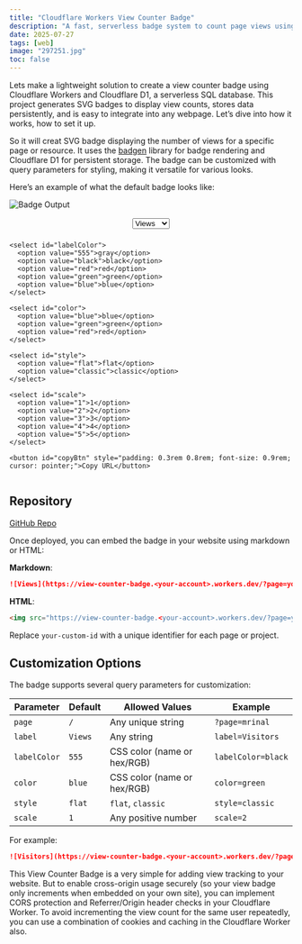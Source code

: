 ```yaml
---
title: "Cloudflare Workers View Counter Badge"
description: "A fast, serverless badge system to count page views using Cloudflare Workers, D1, and Badgen."
date: 2025-07-27 
tags: [web]
image: "297251.jpg"
toc: false
---
```

 
Lets make a lightweight solution to create a view counter badge using Cloudflare Workers and Cloudflare D1, a serverless SQL database. This project generates SVG badges to display view counts, stores data persistently, and is easy to integrate into any webpage. Let’s dive into how it works, how to set it up.
 
So it will creat SVG badge displaying the number of views for a specific page or resource. It uses the [badgen](https://github.com/amio/badgen) library for badge rendering and Cloudflare D1 for persistent storage. The badge can be customized with query parameters for styling, making it versatile for various looks.

Here’s an example of what the default badge looks like:

<!-- <img src="https://view-counter-badge.mrinalcs.workers.dev" alt="Demo Badge" style="border-radius: 0px;">
 -->


  <img id="badgeImage" src="" alt="Badge Output" style="border-radius: 0px;" />

  <div class="controls" style="display: flex; flex-wrap: wrap; justify-content: center; gap: 0.5rem; margin-top: 1rem;">
    <select id="label">
      <option value="Views">Views</option>
      <option value="Visitors">Visitors</option>
    </select>

    <select id="labelColor">
      <option value="555">gray</option>
      <option value="black">black</option>
      <option value="red">red</option>
      <option value="green">green</option>
      <option value="blue">blue</option>
    </select>

    <select id="color">
      <option value="blue">blue</option>
      <option value="green">green</option>
      <option value="red">red</option>
    </select>

    <select id="style">
      <option value="flat">flat</option>
      <option value="classic">classic</option>
    </select>

    <select id="scale">
      <option value="1">1</option>
      <option value="2">2</option>
      <option value="3">3</option>
      <option value="4">4</option>
      <option value="5">5</option>
    </select>

    <button id="copyBtn" style="padding: 0.3rem 0.8rem; font-size: 0.9rem; cursor: pointer;">Copy URL</button>
  </div>

  <script>
    const baseURL = 'https://view-counter-badge.mrinalcs.workers.dev';
    const pageParam = 'page=demo';

    const label = document.getElementById('label');
    const labelColor = document.getElementById('labelColor');
    const color = document.getElementById('color');
    const style = document.getElementById('style');
    const scale = document.getElementById('scale');
    const badgeImage = document.getElementById('badgeImage');
    const copyBtn = document.getElementById('copyBtn');

    let currentURL = '';

    function updateBadge() {
      const labelValue = label.value;
      const query = `?${pageParam}&label=${encodeURIComponent(labelValue)}&labelColor=${labelColor.value}&color=${color.value}&style=${style.value}&scale=${scale.value}`;
      currentURL = `${baseURL}${query}`;

      badgeImage.style.opacity = 0.3;

      const tempImg = new Image();
      tempImg.onload = () => {
        badgeImage.src = currentURL;
        badgeImage.style.opacity = 1;
      };
      tempImg.src = currentURL;
    }

    copyBtn.addEventListener('click', async () => {
      try {
        await navigator.clipboard.writeText(currentURL);
        copyBtn.textContent = "Copied!";
        setTimeout(() => copyBtn.textContent = "Copy URL", 1500);
      } catch (err) {
        copyBtn.textContent = "Failed";
      }
    });

    [label, labelColor, color, style, scale].forEach(el =>
      el.addEventListener('input', updateBadge)
    );

    updateBadge();
  </script>

   
## Repository

[GitHub Repo](https://github.com/mrinalcs/view-counter-badge)


Once deployed, you can embed the badge in your website using markdown or HTML:

**Markdown**:
```markdown
![Views](https://view-counter-badge.<your-account>.workers.dev/?page=your-custom-id)
```

**HTML**:
```html
<img src="https://view-counter-badge.<your-account>.workers.dev/?page=your-custom-id" alt="views" />
```

Replace `your-custom-id` with a unique identifier for each page or project.

## Customization Options

The badge supports several query parameters for customization:

| Parameter   | Default | Allowed Values                      | Example                     |
|-------------|---------|-------------------------------------|-----------------------------|
| `page`      | `/`     | Any unique string                   | `?page=mrinal`              |
| `label`     | `Views` | Any string                          | `label=Visitors`            |
| `labelColor`| `555`   | CSS color (name or hex/RGB)         | `labelColor=black`          |
| `color`     | `blue`  | CSS color (name or hex/RGB)         | `color=green`               |
| `style`     | `flat`  | `flat`, `classic`                   | `style=classic`             |
| `scale`     | `1`     | Any positive number                 | `scale=2`                   |

For example:
```markdown
![Visitors](https://view-counter-badge.<your-account>.workers.dev/?page=blog&label=Visitors&color=green&style=classic&scale=1.5)
```
 
This View Counter Badge is a very simple for adding view tracking to your website. But to enable cross-origin usage securely (so your view badge only increments when embedded on your own site), you can implement CORS protection and Referrer/Origin header checks in your Cloudflare Worker. To avoid incrementing the view count for the same user repeatedly, you can use a combination of cookies and caching in the Cloudflare Worker also.